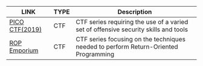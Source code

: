 | LINK | TYPE | Description | 
| ---- | ---- | ----------- |  
| [PICO CTF(2019)](https://github.com/Ordered-Chaos/Pwnfolio/blob/master/Pico_CTF(2019)/readme.md#picoctf19) | CTF | CTF series requiring the use of a varied set of offensive security skills and tools |
| [ROP Emporium](https://github.com/Ordered-Chaos/Pwnfolio/blob/master/ROP_Emporium/readme.md#ropemp) | CTF | CTF series focusing on the techniques needed to perform Return-Oriented Programming |
